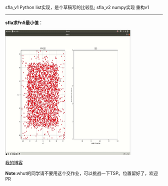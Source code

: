 sfla_v1   Python list实现，是个草稿写的比较乱;
sfla_v2   numpy实现   重构v1

------


**sfla求Fn5最小值**：

<img src="https://github.com/LMingl/Shuffled-frog-leaping-algorithm-python-/blob/main/show.gif" width="400" height="400" alt="图片名称" align=center>

[我的博客](https://blog.csdn.net/abc_lml/article/details/110569218)

**Note**:whut的同学请不要用这个交作业，可以挑战一下TSP。位置留好了，欢迎PR
